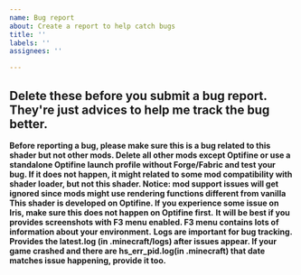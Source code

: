 ```yaml
---
name: Bug report
about: Create a report to help catch bugs
title: ''
labels: ''
assignees: ''

---
```


## **Delete these before you submit a bug report. They're just advices to help me track the bug better.**
**Before reporting a bug, please make sure this is a bug related to this shader but not other mods. Delete all other mods except Optifine or use a standalone Optifine launch profile without Forge/Fabric and test your bug. If it does not happen, it might related to some mod compatibility with shader loader, but not this shader. Notice: mod support issues will get ignored since mods might use rendering functions different from vanilla**
**This shader is developed on Optifine. If you experience some issue on Iris, make sure this does not happen on Optifine first.**
**It will be best if you provides screenshots with F3 menu enabled. F3 menu contains lots of information about your environment.**
**Logs are important for bug tracking. Provides the latest.log (in .minecraft/logs) after issues appear. If your game crashed and there are hs_err_pid<id>.log(in .minecraft) that date matches issue happening, provide it too.**
